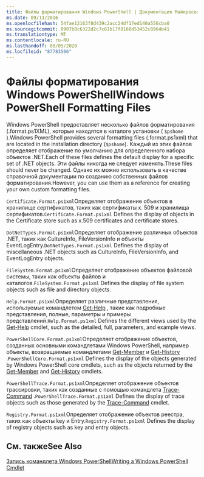 ```yaml
---
title: Файлы форматирования Windows PowerShell | Документация Майкрософт
ms.date: 09/13/2016
ms.openlocfilehash: 54fae12163f8d439c2acc24df17ed140a556cba0
ms.sourcegitcommit: 0907b8c6322d2c7c61b17f8168d53452c8964b41
ms.translationtype: MT
ms.contentlocale: ru-RU
ms.lasthandoff: 08/05/2020
ms.locfileid: "87783506"
---
```

# <a name="windows-powershell-formatting-files"></a><span data-ttu-id="8ce5e-102">Файлы форматирования Windows PowerShell</span><span class="sxs-lookup"><span data-stu-id="8ce5e-102">Windows PowerShell Formatting Files</span></span>

<span data-ttu-id="8ce5e-103">Windows PowerShell предоставляет несколько файлов форматирования (.format.ps1XML), которые находятся в каталоге установки ( `$pshome` ).</span><span class="sxs-lookup"><span data-stu-id="8ce5e-103">Windows PowerShell provides several formatting files (.format.ps1xml) that are located in the installation directory (`$pshome`).</span></span> <span data-ttu-id="8ce5e-104">Каждый из этих файлов определяет отображение по умолчанию для определенного набора объектов .NET.</span><span class="sxs-lookup"><span data-stu-id="8ce5e-104">Each of these files defines the default display for a specific set of .NET objects.</span></span> <span data-ttu-id="8ce5e-105">Эти файлы никогда не следует изменять.</span><span class="sxs-lookup"><span data-stu-id="8ce5e-105">These files should never be changed.</span></span> <span data-ttu-id="8ce5e-106">Однако их можно использовать в качестве справочной документации по созданию собственных файлов форматирования.</span><span class="sxs-lookup"><span data-stu-id="8ce5e-106">However, you can use them as a reference for creating your own custom formatting files.</span></span>

<span data-ttu-id="8ce5e-107">`Certificate.Format.ps1xml`Определяет отображение объектов в хранилище сертификатов, таких как сертификаты x. 509 и хранилища сертификатов.</span><span class="sxs-lookup"><span data-stu-id="8ce5e-107">`Certificate.Format.ps1xml` Defines the display of objects in the Certificate store such as x.509 certificates and certificate stores.</span></span>

<span data-ttu-id="8ce5e-108">`DotNetTypes.Format.ps1xml`Определяет отображение различных объектов .NET, таких как CultureInfo, FileVersionInfo и объекты EventLogEntry.</span><span class="sxs-lookup"><span data-stu-id="8ce5e-108">`DotNetTypes.Format.ps1xml` Defines the display of miscellaneous .NET objects such as CultureInfo, FileVersionInfo, and EventLogEntry objects.</span></span>

<span data-ttu-id="8ce5e-109">`FileSystem.Format.ps1xml`Определяет отображение объектов файловой системы, таких как объекты файлов и каталогов.</span><span class="sxs-lookup"><span data-stu-id="8ce5e-109">`FileSystem.Format.ps1xml` Defines the display of file system objects such as file and directory objects.</span></span>

<span data-ttu-id="8ce5e-110">`Help.Format.ps1xml`Определяет различные представления, используемые командлетом [Get-Help](/powershell/module/Microsoft.PowerShell.Core/Get-Help) , такие как подробные представления, полные, параметры и примеры представлений.</span><span class="sxs-lookup"><span data-stu-id="8ce5e-110">`Help.Format.ps1xml` Defines the different views used by the [Get-Help](/powershell/module/Microsoft.PowerShell.Core/Get-Help) cmdlet, such as the detailed, full, parameters, and example views.</span></span>

<span data-ttu-id="8ce5e-111">`PowerShellCore.Format.ps1xml`Определяет отображение объектов, созданных основными командлетами Windows PowerShell, например объекты, возвращаемые командлетами [Get-Member](/powershell/module/Microsoft.PowerShell.Utility/Get-Member) и [Get-History](/powershell/module/Microsoft.PowerShell.Core/Get-History) .</span><span class="sxs-lookup"><span data-stu-id="8ce5e-111">`PowerShellCore.Format.ps1xml` Defines the display of the objects generated by Windows PowerShell core cmdlets, such as the objects returned by the [Get-Member](/powershell/module/Microsoft.PowerShell.Utility/Get-Member) and [Get-History](/powershell/module/Microsoft.PowerShell.Core/Get-History) cmdlets.</span></span>

<span data-ttu-id="8ce5e-112">`PowerShellTrace.Format.ps1xml`Определяет отображение объектов трассировки, таких как созданные с помощью командлета [Trace-Command](/powershell/module/Microsoft.PowerShell.Utility/Trace-Command) .</span><span class="sxs-lookup"><span data-stu-id="8ce5e-112">`PowerShellTrace.Format.ps1xml` Defines the display of trace objects such as those generated by the [Trace-Command](/powershell/module/Microsoft.PowerShell.Utility/Trace-Command) cmdlet.</span></span>

<span data-ttu-id="8ce5e-113">`Registry.Format.ps1xml`Определяет отображение объектов реестра, таких как объекты key и Entry.</span><span class="sxs-lookup"><span data-stu-id="8ce5e-113">`Registry.Format.ps1xml` Defines the display of registry objects such as key and entry objects.</span></span>

## <a name="see-also"></a><span data-ttu-id="8ce5e-114">См. также</span><span class="sxs-lookup"><span data-stu-id="8ce5e-114">See Also</span></span>

[<span data-ttu-id="8ce5e-115">Запись командлета Windows PowerShell</span><span class="sxs-lookup"><span data-stu-id="8ce5e-115">Writing a Windows PowerShell Cmdlet</span></span>](../cmdlet/writing-a-windows-powershell-cmdlet.md)
